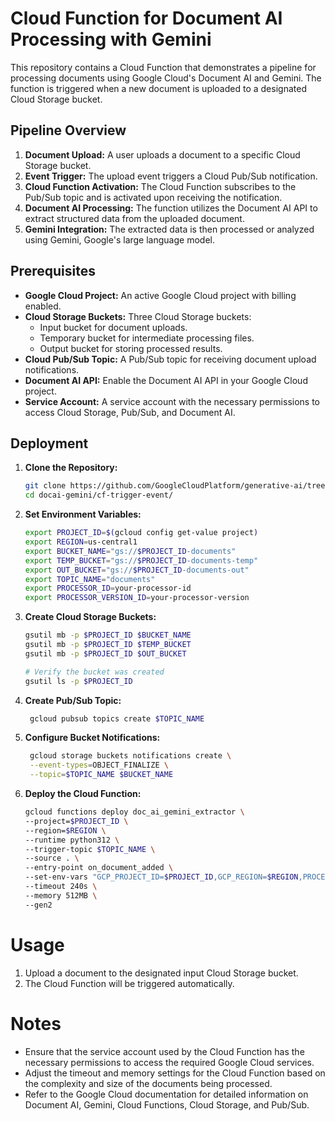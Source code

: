 
# Cloud Function for Document AI Processing with Gemini

This repository contains a Cloud Function that demonstrates a pipeline for processing documents using Google Cloud's Document AI and Gemini. The function is triggered when a new document is uploaded to a designated Cloud Storage bucket.

## Pipeline Overview

1. **Document Upload:** A user uploads a document to a specific Cloud Storage bucket.
2. **Event Trigger:** The upload event triggers a Cloud Pub/Sub notification.
3. **Cloud Function Activation:** The Cloud Function subscribes to the Pub/Sub topic and is activated upon receiving the notification.
4. **Document AI Processing:** The function utilizes the Document AI API to extract structured data from the uploaded document.
5. **Gemini Integration:** The extracted data is then processed or analyzed using Gemini, Google's large language model.

## Prerequisites

- **Google Cloud Project:** An active Google Cloud project with billing enabled.
- **Cloud Storage Buckets:** Three Cloud Storage buckets:
    - Input bucket for document uploads.
    - Temporary bucket for intermediate processing files.
    - Output bucket for storing processed results.
- **Cloud Pub/Sub Topic:** A Pub/Sub topic for receiving document upload notifications.
- **Document AI API:** Enable the Document AI API in your Google Cloud project.
- **Service Account:** A service account with the necessary permissions to access Cloud Storage, Pub/Sub, and Document AI.

## Deployment


1. **Clone the Repository:**
   ```bash
   git clone https://github.com/GoogleCloudPlatform/generative-ai/tree/main/gemini/use-cases/applying-llms-to-data/docai-gemini.git
   cd docai-gemini/cf-trigger-event/
   ```

2. **Set Environment Variables:**
   ```bash
   export PROJECT_ID=$(gcloud config get-value project)
   export REGION=us-central1
   export BUCKET_NAME="gs://$PROJECT_ID-documents"
   export TEMP_BUCKET="gs://$PROJECT_ID-documents-temp"
   export OUT_BUCKET="gs://$PROJECT_ID-documents-out"
   export TOPIC_NAME="documents"
   export PROCESSOR_ID=your-processor-id
   export PROCESSOR_VERSION_ID=your-processor-version
   ```
3. **Create Cloud Storage Buckets:**
   ```bash
   gsutil mb -p $PROJECT_ID $BUCKET_NAME
   gsutil mb -p $PROJECT_ID $TEMP_BUCKET
   gsutil mb -p $PROJECT_ID $OUT_BUCKET

   # Verify the bucket was created
   gsutil ls -p $PROJECT_ID
   ```
4. **Create Pub/Sub Topic:**
   ```bash   
    gcloud pubsub topics create $TOPIC_NAME    
   ```
5. **Configure Bucket Notifications:**
   ```bash
    gcloud storage buckets notifications create \
    --event-types=OBJECT_FINALIZE \
    --topic=$TOPIC_NAME $BUCKET_NAME 
   ```
6. **Deploy the Cloud Function:**
    ```bash
   gcloud functions deploy doc_ai_gemini_extractor \
   --project=$PROJECT_ID \
   --region=$REGION \
   --runtime python312 \
   --trigger-topic $TOPIC_NAME \
   --source . \
   --entry-point on_document_added \
   --set-env-vars "GCP_PROJECT_ID=$PROJECT_ID,GCP_REGION=$REGION,PROCESSOR_ID=$PROCESSOR_ID,PROCESSOR_VERSION_ID=$PROCESSOR_VERSION_ID,TEMP_BUCKET=$TEMP_BUCKET, OUTPUT_BUCKET=$OUT_BUCKET" \
   --timeout 240s \
   --memory 512MB \
   --gen2
    ```

# Usage
1. Upload a document to the designated input Cloud Storage bucket. 
2. The Cloud Function will be triggered automatically.

# Notes
- Ensure that the service account used by the Cloud Function has the necessary permissions to access the required Google Cloud services.
- Adjust the timeout and memory settings for the Cloud Function based on the complexity and size of the documents being processed.
- Refer to the Google Cloud documentation for detailed information on Document AI, Gemini, Cloud Functions, Cloud Storage, and Pub/Sub.